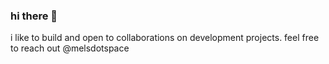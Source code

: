 ### hi there 👋



i like to build and open to collaborations on development projects. feel free to reach out @melsdotspace
